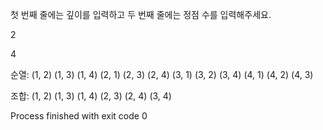 첫 번째 줄에는 깊이를 입력하고 두 번째 줄에는 정점 수를 입력해주세요.

2

4

순열:
(1, 2)
(1, 3)
(1, 4)
(2, 1)
(2, 3)
(2, 4)
(3, 1)
(3, 2)
(3, 4)
(4, 1)
(4, 2)
(4, 3)

조합:
(1, 2)
(1, 3)
(1, 4)
(2, 3)
(2, 4)
(3, 4)

Process finished with exit code 0
